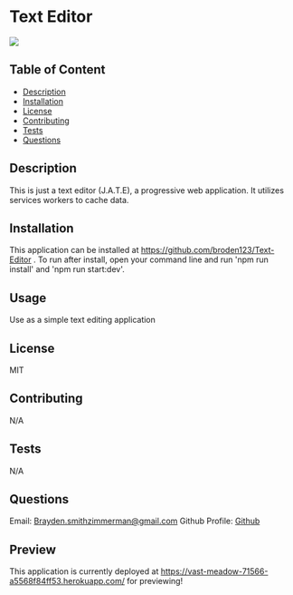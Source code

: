 # Text Editor

[<img src="https://img.shields.io/badge/License-MIT-yellow.svg">](https://opensource.org/licenses/MIT)

## Table of Content

- [Description](#description)
- [Installation](#installation)
- [License](#license)
- [Contributing](#contributing)
- [Tests](#tests)
- [Questions](#questions)

## Description

This is just a text editor (J.A.T.E), a progressive web application. It utilizes services workers to cache data.

## Installation

This application can be installed at https://github.com/broden123/Text-Editor . To run after install, open your command line and run 'npm run install' and 'npm run start:dev'.

## Usage

Use as a simple text editing application

## License

MIT

## Contributing

N/A

## Tests

N/A

## Questions

Email: Brayden.smithzimmerman@gmail.com
Github Profile: [Github](https://github.com/broden123)

## Preview

This application is currently deployed at https://vast-meadow-71566-a5568f84ff53.herokuapp.com/ for previewing!
